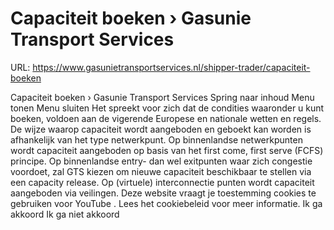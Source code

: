 # Capaciteit boeken › Gasunie Transport Services

URL: https://www.gasunietransportservices.nl/shipper-trader/capaciteit-boeken

Capaciteit boeken › Gasunie Transport Services
Spring naar inhoud
Menu tonen
Menu sluiten
Het spreekt voor zich dat de condities waaronder u kunt boeken, voldoen aan de vigerende Europese en nationale wetten en regels.
De wijze waarop
capaciteit
wordt aangeboden en geboekt kan worden is afhankelijk van het type netwerkpunt.
Op binnenlandse netwerkpunten wordt
capaciteit
aangeboden op basis van het first come, first serve (FCFS) principe.
Op binnenlandse entry- dan wel exitpunten waar zich congestie voordoet, zal
GTS
kiezen om nieuwe
capaciteit
beschikbaar te stellen via een capacity release.
Op (virtuele) interconnectie punten wordt
capaciteit
aangeboden via veilingen.
Deze website vraagt je toestemming cookies te gebruiken voor
YouTube
. Lees het
cookiebeleid
voor meer informatie.
Ik ga akkoord
Ik ga niet akkoord